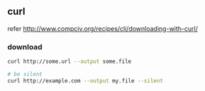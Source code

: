 ## curl
refer <http://www.compciv.org/recipes/cli/downloading-with-curl/>

### download
```bash
curl http://some.url --output some.file

# be silent
curl http://example.com --output my.file --silent
```
